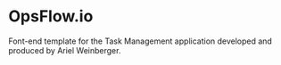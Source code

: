 # OpsFlow.io

Font-end template for the Task Management application developed and produced by Ariel Weinberger.
